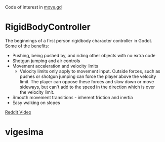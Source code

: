 Code of interest in [move.gd](https://github.com/FreeFlyFall/RigidBodyController/blob/master/move.gd)

# RigidBodyController
The beginnings of a first person rigidbody character controller in Godot. Some of the benefits:
- Pushing, being pushed by, and riding other objects with no extra code
- Shotgun jumping and air controls
- Movement acceleration and velocity limits
    - Velocity limits only apply to movement input. Outside forces, such as pushes or shotgun jumping can force the player above the velocity limit.
    The player can oppose these forces and slow down or move sideways, but can't add to the speed in the direction which is over the velocity limit.
- Smooth movement transitions - inherent friction and inertia
- Easy walking on slopes

[Reddit Video](https://www.reddit.com/r/godot/comments/grxg1e/physics_based_character_controller/)
# vigesima
